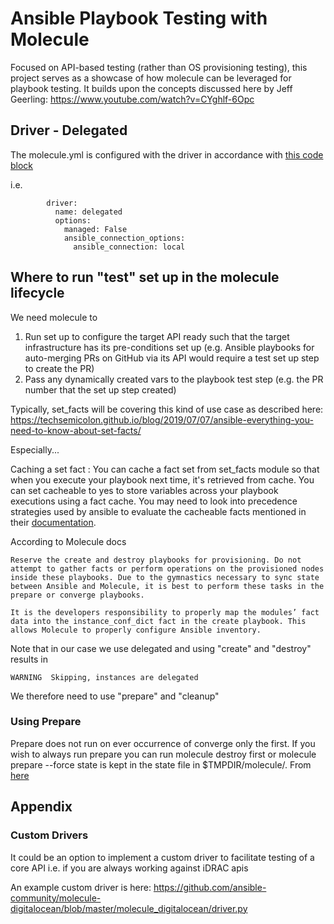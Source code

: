 # Ansible Playbook Testing with Molecule

Focused on API-based testing (rather than OS provisioning testing), this project serves as a showcase of how molecule can be leveraged for playbook testing. It builds upon the concepts discussed here by Jeff Geerling: https://www.youtube.com/watch?v=CYghlf-6Opc

## Driver - Delegated

The molecule.yml is configured with the driver in accordance with [this code block](https://github.com/ansible-community/molecule/blob/54518f9bb1e70e527eee135be9d96b29a88f37c2/src/molecule/driver/delegated.py#L126)

i.e.

```
        driver:
          name: delegated
          options:
            managed: False
            ansible_connection_options:
              ansible_connection: local
```

## Where to run "test" set up in the molecule lifecycle

We need molecule to

1. Run set up to configure the target API ready such that the target infrastructure has its pre-conditions set up (e.g. Ansible playbooks for auto-merging PRs on GitHub via its API would require a test set up step to create the PR)
2. Pass any dynamically created vars to the playbook test step (e.g. the PR number that the set up step created)

Typically, set_facts will be covering this kind of use case as described here: https://techsemicolon.github.io/blog/2019/07/07/ansible-everything-you-need-to-know-about-set-facts/

Especially...

Caching a set fact :
You can cache a fact set from set_facts module so that when you execute your playbook next time, it's retrieved from cache. You can set cacheable to yes to store variables across your playbook executions using a fact cache. You may need to look into precedence strategies used by ansible to evaluate the cacheable facts mentioned in their [documentation](https://docs.ansible.com/ansible/latest/modules/set_fact_module.html?highlight=set_facts).

According to Molecule docs

```
Reserve the create and destroy playbooks for provisioning. Do not attempt to gather facts or perform operations on the provisioned nodes inside these playbooks. Due to the gymnastics necessary to sync state between Ansible and Molecule, it is best to perform these tasks in the prepare or converge playbooks.

It is the developers responsibility to properly map the modules’ fact data into the instance_conf_dict fact in the create playbook. This allows Molecule to properly configure Ansible inventory.
```

Note that in our case we use delegated and using "create" and "destroy" results in 

```
WARNING  Skipping, instances are delegated
```

We therefore need to use "prepare" and "cleanup"

### Using Prepare

Prepare does not run on ever occurrence of converge only the first. If you wish to always run prepare you can run molecule destroy first or molecule prepare --force state is kept in the state file in $TMPDIR/molecule/. From [here](https://github.com/ansible-community/molecule/issues/1459#issuecomment-417517372)

## Appendix

### Custom Drivers

It could be an option to implement a custom driver to facilitate testing of a core API i.e. if you are always working against iDRAC apis

An example custom driver is here: https://github.com/ansible-community/molecule-digitalocean/blob/master/molecule_digitalocean/driver.py